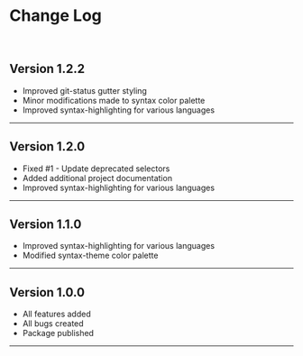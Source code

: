 # Change Log  
<br>  

## Version 1.2.2  

  * Improved git-status gutter styling
  * Minor modifications made to syntax color palette
  * Improved syntax-highlighting for various languages

-----------------------------------------------------------------------  

## Version 1.2.0  

  * Fixed #1 - Update deprecated selectors
  * Added additional project documentation
  * Improved syntax-highlighting for various languages

-----------------------------------------------------------------------  

## Version 1.1.0  

  * Improved syntax-highlighting for various languages
  * Modified syntax-theme color palette

-----------------------------------------------------------------------  

## Version 1.0.0

  * All features added
  * All bugs created
  * Package published

--------------------------------------------------------------------------------
